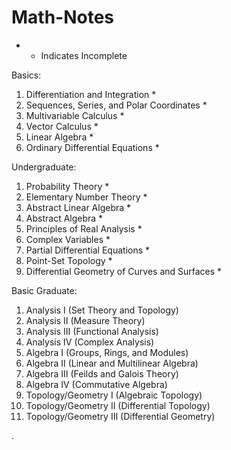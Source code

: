 # Math-Notes

* - Indicates Incomplete


Basics:
1. Differentiation and Integration *
2. Sequences, Series, and Polar Coordinates *
3. Multivariable Calculus *
4. Vector Calculus *
5. Linear Algebra *
6. Ordinary Differential Equations *

Undergraduate:
1. Probability Theory *
1. Elementary Number Theory *
2. Abstract Linear Algebra *
3. Abstract Algebra *
3. Principles of Real Analysis *
4. Complex Variables *
5. Partial Differential Equations *
1. Point-Set Topology *
2. Differential Geometry of Curves and Surfaces *

Basic Graduate:
1. Analysis I (Set Theory and Topology)
2. Analysis II (Measure Theory)
3. Analysis III (Functional Analysis)
4. Analysis IV (Complex Analysis)
5. Algebra I (Groups, Rings, and Modules)
6. Algebra II (Linear and Multilinear Algebra)
7. Algebra III (Feilds and Galois Theory)
8. Algebra IV (Commutative Algebra)
9. Topology/Geometry I (Algebraic Topology)
10. Topology/Geometry II (Differential Topology)
11. Topology/Geometry III (Differential Geometry)
   



   











       

    
  .   













